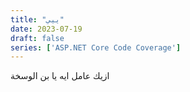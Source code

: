 ```yaml
---
title: "ييي"
date: 2023-07-19
draft: false
series: ['ASP.NET Core Code Coverage']
---
```



ازيك عامل ايه يا بن الوسخة  